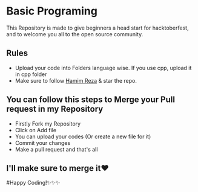 # Basic Programing

This Repository is made to give beginners a head start for hacktoberfest, and to welcome you all to the open source community.
## Rules
- Upload your code into Folders language wise. If you use cpp, upload it in cpp folder
- Make sure to follow [Hamim Reza]([https://github.com/hrshammo]) & star the repo.     

## You can follow this steps to Merge your Pull request in my Repository

- Firstly Fork my Repository
- Click on Add file
- You can upload your  codes (Or create a new file for it)
- Commit your changes
- Make a pull request and that's all


## I'll make sure to merge it❤

#Happy Coding!✨✨✨
